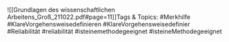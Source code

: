 
![[Grundlagen des wissenschaftlichen Arbeitens_Groß_211022.pdf#page=11]]Tags & Topics:
   #Merkhilfe
   #KlareVorgehensweisedefinieren
   #KlareVorgehensweisedefinier
   #Reliabilität
   #reliabilität
   #isteinemethodegeeignet
   #isteineMethodegeeignet